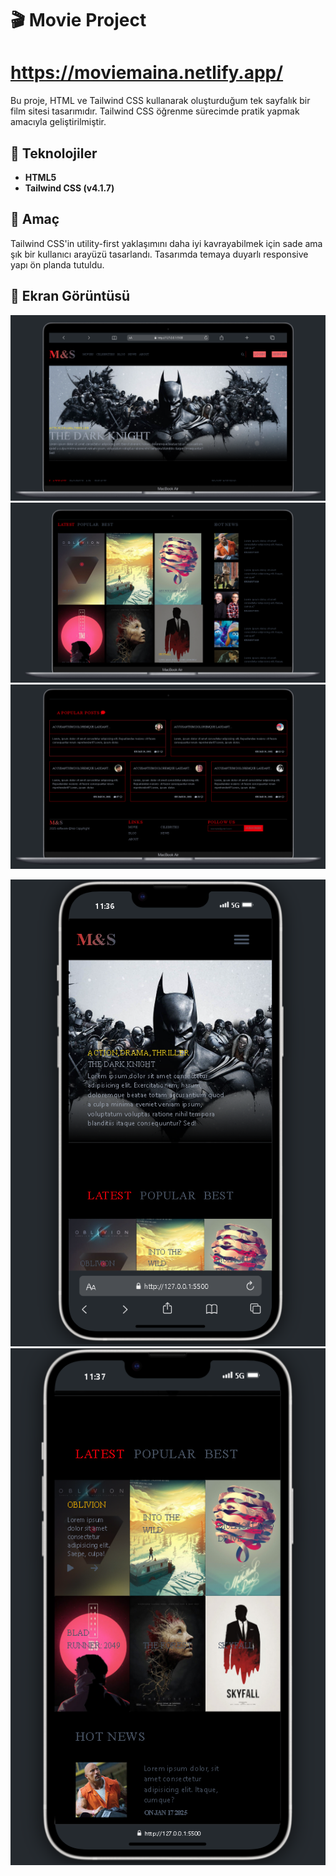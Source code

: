 ﻿
# 🎬 Movie Project
# https://moviemaina.netlify.app/

Bu proje, HTML ve Tailwind CSS kullanarak oluşturduğum tek sayfalık bir film sitesi tasarımıdır. Tailwind CSS öğrenme sürecimde pratik yapmak amacıyla geliştirilmiştir.

## 🚀 Teknolojiler

- **HTML5**
- **Tailwind CSS (v4.1.7)**

## 🧠 Amaç

Tailwind CSS'in utility-first yaklaşımını daha iyi kavrayabilmek için sade ama şık bir kullanıcı arayüzü tasarlandı. Tasarımda temaya duyarlı responsive yapı ön planda tutuldu.

## 📸 Ekran Görüntüsü

![Film Sitesi Görüntüsü](/public/images/pc_1.png)
![Film Sitesi Görüntüsü](/public/images/pc_2.png)
![Film Sitesi Görüntüsü](/public/images/pc_3.png)

![Film Sitesi Görüntüsü](/public/images/responsive_phone_2.png)
![Film Sitesi Görüntüsü](/public/images/responsive_phone_1.png)
